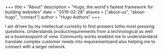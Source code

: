 +++
title = "About"
description = "Hugo, the world's fastest framework for building websites"
date = "2019-02-28"
aliases = ["about-us", "about-hugo", "contact"]
author = "Hugo Authors"
+++

I am driven by my intellectual curiosity to find answers tothe most pressing questions. Understands productrequirements from a technological as well as a businesspoint of view. Community works enabled me to understandand translate complex customer needs into requirementsand also helping me to connect with a larger network.
